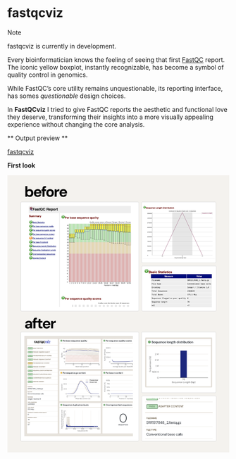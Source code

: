 # fastqcviz

> [!NOTE]
> fastqcviz is currently in development.

Every bioinformatician knows the feeling of seeing that first [FastQC](https://github.com/s-andrews/FastQC) report. The iconic yellow boxplot, instantly recognizable, has become a symbol of quality control in genomics. 

While FastQC’s core utility remains unquestionable, its reporting interface, has somes _questionable_ design choices.

In **FastQCviz** I tried to give FastQC reports the aesthetic and functional love they deserve, transforming their insights into a more visually appealing experience without changing the core analysis.

** Output preview **

[fastqcviz](https://html-preview.github.io/?url=https://github.com/barreiro-r/fastqc-viz/blob/example/example.html)


**First look**

![img](images/before-after.png)
